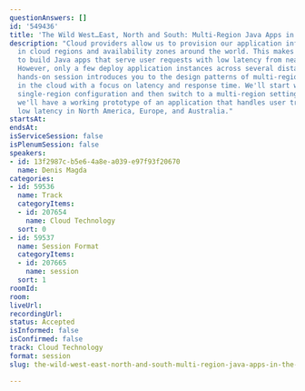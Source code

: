 ```yaml
---
questionAnswers: []
id: '549436'
title: 'The Wild West…East, North and South: Multi-Region Java Apps in the Cloud'
description: "Cloud providers allow us to provision our application infrastructure
  in cloud regions and availability zones around the world. This makes it possible
  to build Java apps that serve user requests with low latency from nearly anywhere.
  However, only a few deploy application instances across several distant locations.\r\n\r\nThis
  hands-on session introduces you to the design patterns of multi-region Java applications
  in the cloud with a focus on latency and response time. We'll start with a traditional
  single-region configuration and then switch to a multi-region setting. In the end,
  we'll have a working prototype of an application that handles user traffic with
  low latency in North America, Europe, and Australia."
startsAt: 
endsAt: 
isServiceSession: false
isPlenumSession: false
speakers:
- id: 13f2987c-b5e6-4a8e-a039-e97f93f20670
  name: Denis Magda
categories:
- id: 59536
  name: Track
  categoryItems:
  - id: 207654
    name: Cloud Technology
  sort: 0
- id: 59537
  name: Session Format
  categoryItems:
  - id: 207665
    name: session
  sort: 1
roomId: 
room: 
liveUrl: 
recordingUrl: 
status: Accepted
isInformed: false
isConfirmed: false
track: Cloud Technology
format: session
slug: the-wild-west-east-north-and-south-multi-region-java-apps-in-the-cloud

---
```

